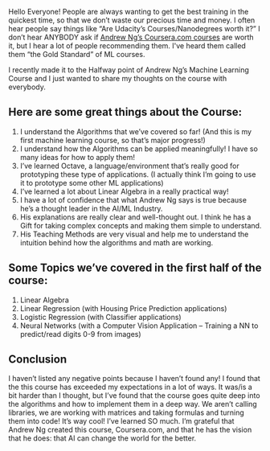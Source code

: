 
Hello Everyone! People are always wanting to get the best training in the quickest time, so that we don’t waste our precious time and money. I often hear people say things like “Are Udacity’s Courses/Nanodegrees worth it?” I don’t hear ANYBODY ask if [Andrew Ng’s Coursera.com courses](https://www.coursera.org/learn/machine-learning/home/welcome) are worth it, but I hear a lot of people recommending them. I've heard them called them “the Gold Standard” of ML courses.

I recently made it to the Halfway point of Andrew Ng’s Machine Learning Course and I just wanted to share my thoughts on the course with everybody.

## Here are some great things about the Course:

1. I understand the Algorithms that we’ve covered so far! (And this is my first machine learning course, so that’s major progress!)
1. I understand how the Algorithms can be applied meaningfully! I have so many ideas for how to apply them!
1. I’ve learned Octave, a language/environment that’s really good for prototyping these type of applications. (I actually think I’m going to use it to prototype some other ML applications)
1. I’ve learned a lot about Linear Algebra in a really practical way!
1. I have a lot of confidence that what Andrew Ng says is true because he’s a thought leader in the AI/ML Industry.
1. His explanations are really clear and well-thought out. I think he has a Gift for taking complex concepts and making them simple to understand.
1. His Teaching Methods are very visual and help me to understand the intuition behind how the algorithms and math are working.

## Some Topics we’ve covered in the first half of the course:

1. Linear Algebra
1. Linear Regression (with Housing Price Prediction applications)
1. Logistic Regression (with Classifier applications)
1. Neural Networks (with a Computer Vision Application – Training a NN to predict/read digits 0-9 from images)

## Conclusion

I haven’t listed any negative points because I haven’t found any! I found that the this course has exceeded my expectations in a lot of ways. It was/is a bit harder than I thought, but I’ve found that the course goes quite deep into the algorithms and how to implement them in a deep way. We aren’t calling libraries, we are working with matrices and taking formulas and turning them into code! It’s way cool! I’ve learned SO much. I’m grateful that Andrew Ng created this course, Coursera.com, and that he has the vision that he does: that AI can change the world for the better.


